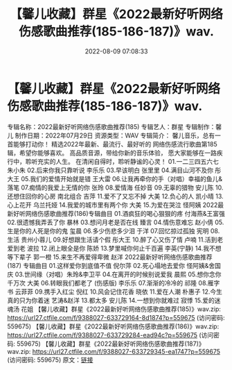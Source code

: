 ﻿---
title: 【馨儿收藏】群星《2022最新好听网络伤感歌曲推荐(185-186-187)》wav.
date: 2022-08-09 07:08:33
categories: WAV车载音乐、镜像
tags: 华语中文
---
# 【馨儿收藏】群星《2022最新好听网络伤感歌曲推荐(185-186-187)》wav.

专辑名称：2022最新好听网络伤感歌曲推荐(185)
专辑艺人：群星
专辑制作：馨儿
制作日期：2022年07月29日
资源类型：WAV
专辑简介：
馨儿音乐，总有一首能够打动你！
精选2022年最新、最流行、最好听的
网络伤感流行歌曲第185辑，希望你能够喜欢。
高品质音源，带给你新的音乐体验，
愿大家能够在一路疾行中，聆听充实的人生。
在清闲自得时，聆听静谧的心灵！
01.一二三四五六七 朱小朱
02.后来你我只靠听说 李乐乐
03.早该明白 张里里
04.满目山河不及你 彤大王
05.我们的爱情开始就是错 王大雷
06.让我再牵你的手（对唱）幸福的鱼儿&落笔
07.痴情的我爱上无情的你 张玲
08.爱情海 任妙音
09.无辜的猎物 安儿陈
10.还想住回你的心房 南北组合 吉萍
11.爱不了又忘不掉 大美
12.负心的人 凯小晴
13.心上花开 乌兰托娅
14.我爱的城市里有两个你 大美
15.为爱在哭泣 怪阿姨
2022最新好听网络伤感歌曲推荐(186)专辑曲目
01.酒疯狂的喝心狠狠的疼 付海燕&王富强
02.很遗憾我弄丢了你 暴林
03.想问月老是否在线 臻言
04.情伤意难忘 赵小倩
05.生是你的人死是你的鬼 玺晨
06.多少伤悲多少泪 于洋
07.回忆掠过孤独 宪明
08.生活 贵州小蓉儿
09.好想跟生活请个假 彤大王
10.醉了心又伤了情 卢喃
11.活到老爱到老 波拉
12.闭上眼全是你 陈娇
13.梦里喊你何止千百遍 李英(宁静)
14.我不想等下辈子 郭一橙
15.来生不再爱得卑微 赵洋
2022最新好听网络伤感歌曲推荐(187)
专辑曲目
01.这样爱你到底值不值 倪尔萍
02.死心塌地去爱你 怪阿姨&舍国庆
03.世间缘（对唱）朱玲&李卫平
04.在离开的时候别说爱我 晨熙
05.想你念你千万次 大美
06.转眼我们都老了 (伤感版) 李乐乐
07.渐渐的冷冷的 祁隆
08.雁字书 云菲菲
09.携手入红尘 倪红
10.风会记住花香 晓依
11.爱在人潮 朴惠子
12.今生真的只为你着迷 艺涛&赵洋
13.都太多 安儿陈
14.一想到你就难过 寂悸
15.爱的迷魂汤 花姐
【馨儿收藏】群星《2022最新好听网络伤感歌曲推荐(185)》wav.zip:
https://url27.ctfile.com/f/9388027-633729164-8d1874?p=559675
(访问密码: 559675)
【馨儿收藏】群星《2022最新好听网络伤感歌曲推荐(186)》wav.zip: https://url27.ctfile.com/f/9388027-633729284-ead94c?p=559675
(访问密码: 559675)
【馨儿收藏】群星《2022最新好听网络伤感歌曲推荐(187)》wav.zip: https://url27.ctfile.com/f/9388027-633729345-ea1747?p=559675
(访问密码: 559675)
原文：[链接](https://blog.sina.com.cn/s/blog_1647c7e7601030yrn.html)